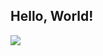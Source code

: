 ## Hello, World!

<img src = "https://images-wixmp-ed30a86b8c4ca887773594c2.wixmp.com/f/87fb72ad-f111-458e-8773-c00d6dc51d92/dc4e9yf-14f5b06f-997d-44fd-90fa-44c7bb3ef8ef.gif?token=eyJ0eXAiOiJKV1QiLCJhbGciOiJIUzI1NiJ9.eyJzdWIiOiJ1cm46YXBwOjdlMGQxODg5ODIyNjQzNzNhNWYwZDQxNWVhMGQyNmUwIiwiaXNzIjoidXJuOmFwcDo3ZTBkMTg4OTgyMjY0MzczYTVmMGQ0MTVlYTBkMjZlMCIsIm9iaiI6W1t7InBhdGgiOiJcL2ZcLzg3ZmI3MmFkLWYxMTEtNDU4ZS04NzczLWMwMGQ2ZGM1MWQ5MlwvZGM0ZTl5Zi0xNGY1YjA2Zi05OTdkLTQ0ZmQtOTBmYS00NGM3YmIzZWY4ZWYuZ2lmIn1dXSwiYXVkIjpbInVybjpzZXJ2aWNlOmZpbGUuZG93bmxvYWQiXX0.2JWFMECH1WasnBs56VBDPY2FbFBFvF7JHUsrLDTMrew">


<!--
**HAzCKz/HAzCKz** is a ✨ _special_ ✨ repository because its `README.md` (this file) appears on your GitHub profile.

Here are some ideas to get you started:

- 🔭 I’m currently working on ...
- 🌱 I’m currently learning ...
- 👯 I’m looking to collaborate on ...
- 🤔 I’m looking for help with ...
- 💬 Ask me about ...
- 📫 How to reach me: ...
- 😄 Pronouns: ...
- ⚡ Fun fact: ...
-->
